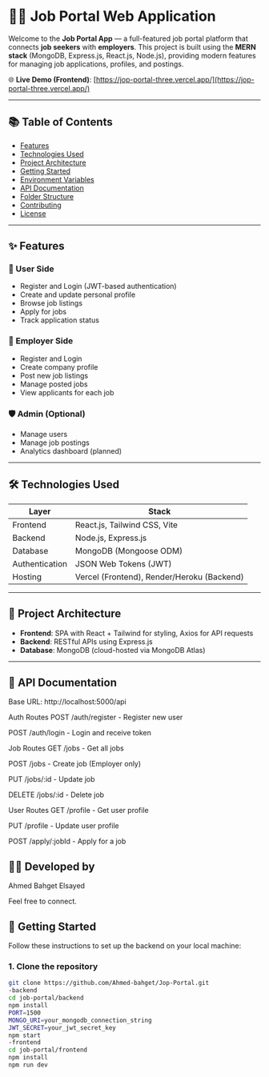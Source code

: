 # 🧑‍💼 Job Portal Web Application

Welcome to the **Job Portal App** — a full-featured job portal platform that connects **job seekers** with **employers**. This project is built using the **MERN stack** (MongoDB, Express.js, React.js, Node.js), providing modern features for managing job applications, profiles, and postings.

🌐 **Live Demo (Frontend)**: [https://jop-portal-three.vercel.app/](https://jop-portal-three.vercel.app/)

---

## 📚 Table of Contents

- [Features](#-features)
- [Technologies Used](#-technologies-used)
- [Project Architecture](#-project-architecture)
- [Getting Started](#-getting-started)
- [Environment Variables](#-environment-variables)
- [API Documentation](#-api-documentation)
- [Folder Structure](#-folder-structure)
- [Contributing](#-contributing)
- [License](#-license)

---

## ✨ Features

### 👤 User Side
- Register and Login (JWT-based authentication)
- Create and update personal profile
- Browse job listings
- Apply for jobs
- Track application status

### 🏢 Employer Side
- Register and Login
- Create company profile
- Post new job listings
- Manage posted jobs
- View applicants for each job

### 🛡️ Admin (Optional)
- Manage users
- Manage job postings
- Analytics dashboard (planned)

---

## 🛠 Technologies Used

| Layer        | Stack                            |
|--------------|----------------------------------|
| Frontend     | React.js, Tailwind CSS, Vite     |
| Backend      | Node.js, Express.js              |
| Database     | MongoDB (Mongoose ODM)           |
| Authentication | JSON Web Tokens (JWT)         |
| Hosting      | Vercel (Frontend), Render/Heroku (Backend) |

---

## 🧱 Project Architecture

- **Frontend**: SPA with React + Tailwind for styling, Axios for API requests
- **Backend**: RESTful APIs using Express.js
- **Database**: MongoDB (cloud-hosted via MongoDB Atlas)

---
## 🔐 API Documentation
Base URL: http://localhost:5000/api

Auth Routes
POST /auth/register - Register new user

POST /auth/login - Login and receive token

Job Routes
GET /jobs - Get all jobs

POST /jobs - Create job (Employer only)

PUT /jobs/:id - Update job

DELETE /jobs/:id - Delete job

User Routes
GET /profile - Get user profile

PUT /profile - Update user profile

POST /apply/:jobId - Apply for a job

## 👨‍💻 Developed by
Ahmed Bahget Elsayed

Feel free to connect.

## 🚀 Getting Started

Follow these instructions to set up the backend on your local machine:

### 1. Clone the repository

```bash
git clone https://github.com/Ahmed-bahget/Jop-Portal.git
-backend
cd job-portal/backend
npm install
PORT=1500
MONGO_URI=your_mongodb_connection_string
JWT_SECRET=your_jwt_secret_key
npm start
-frontend
cd job-portal/frontend
npm install
npm run dev
